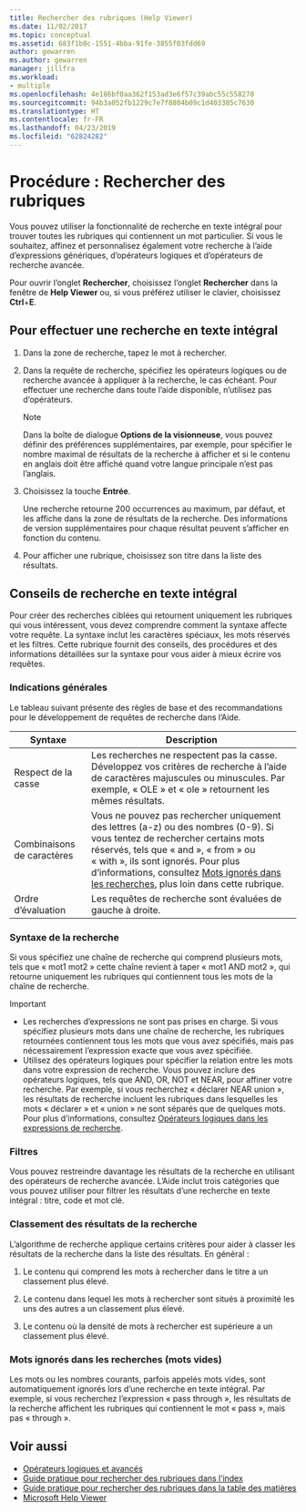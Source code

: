 ```yaml
---
title: Rechercher des rubriques (Help Viewer)
ms.date: 11/02/2017
ms.topic: conceptual
ms.assetid: 683f1b0c-1551-4bba-91fe-3855f03fdd69
author: gewarren
ms.author: gewarren
manager: jillfra
ms.workload:
- multiple
ms.openlocfilehash: 4e186bf0aa362f153ad3e6f57c39abc55c558270
ms.sourcegitcommit: 94b3a052fb1229c7e7f8804b09c1d403385c7630
ms.translationtype: HT
ms.contentlocale: fr-FR
ms.lasthandoff: 04/23/2019
ms.locfileid: "62824282"
---
```

# <a name="how-to-search-for-topics"></a>Procédure : Rechercher des rubriques

Vous pouvez utiliser la fonctionnalité de recherche en texte intégral pour trouver toutes les rubriques qui contiennent un mot particulier. Si vous le souhaitez, affinez et personnalisez également votre recherche à l’aide d’expressions génériques, d’opérateurs logiques et d’opérateurs de recherche avancée.

Pour ouvrir l’onglet **Rechercher**, choisissez l’onglet **Rechercher** dans la fenêtre de **Help Viewer** ou, si vous préférez utiliser le clavier, choisissez **Ctrl**+**E**.

## <a name="to-perform-a-full-text-search"></a>Pour effectuer une recherche en texte intégral

1. Dans la zone de recherche, tapez le mot à rechercher.

2. Dans la requête de recherche, spécifiez les opérateurs logiques ou de recherche avancée à appliquer à la recherche, le cas échéant. Pour effectuer une recherche dans toute l’aide disponible, n’utilisez pas d’opérateurs.

    > [!NOTE]
    > Dans la boîte de dialogue **Options de la visionneuse**, vous pouvez définir des préférences supplémentaires, par exemple, pour spécifier le nombre maximal de résultats de la recherche à afficher et si le contenu en anglais doit être affiché quand votre langue principale n’est pas l’anglais.

3. Choisissez la touche **Entrée**.

     Une recherche retourne 200 occurrences au maximum, par défaut, et les affiche dans la zone de résultats de la recherche. Des informations de version supplémentaires pour chaque résultat peuvent s’afficher en fonction du contenu.

4. Pour afficher une rubrique, choisissez son titre dans la liste des résultats.

## <a name="full-text-search-tips"></a>Conseils de recherche en texte intégral

Pour créer des recherches ciblées qui retournent uniquement les rubriques qui vous intéressent, vous devez comprendre comment la syntaxe affecte votre requête. La syntaxe inclut les caractères spéciaux, les mots réservés et les filtres. Cette rubrique fournit des conseils, des procédures et des informations détaillées sur la syntaxe pour vous aider à mieux écrire vos requêtes.

### <a name="general-guidelines"></a>Indications générales

Le tableau suivant présente des règles de base et des recommandations pour le développement de requêtes de recherche dans l’Aide.

|Syntaxe|Description|
|------------|-----------------|
|Respect de la casse|Les recherches ne respectent pas la casse. Développez vos critères de recherche à l’aide de caractères majuscules ou minuscules. Par exemple, « OLE » et « ole » retournent les mêmes résultats.|
|Combinaisons de caractères|Vous ne pouvez pas rechercher uniquement des lettres (a-z) ou des nombres (0-9). Si vous tentez de rechercher certains mots réservés, tels que « and », « from » ou « with », ils sont ignorés. Pour plus d’informations, consultez [Mots ignorés dans les recherches](#stopwords), plus loin dans cette rubrique.|
|Ordre d’évaluation|Les requêtes de recherche sont évaluées de gauche à droite.|

### <a name="search-syntax"></a>Syntaxe de la recherche

Si vous spécifiez une chaîne de recherche qui comprend plusieurs mots, tels que « mot1 mot2 » cette chaîne revient à taper « mot1 AND mot2 », qui retourne uniquement les rubriques qui contiennent tous les mots de la chaîne de recherche.

> [!IMPORTANT]
> - Les recherches d’expressions ne sont pas prises en charge. Si vous spécifiez plusieurs mots dans une chaîne de recherche, les rubriques retournées contiennent tous les mots que vous avez spécifiés, mais pas nécessairement l’expression exacte que vous avez spécifiée.
> - Utilisez des opérateurs logiques pour spécifier la relation entre les mots dans votre expression de recherche. Vous pouvez inclure des opérateurs logiques, tels que AND, OR, NOT et NEAR, pour affiner votre recherche. Par exemple, si vous recherchez « déclarer NEAR union », les résultats de recherche incluent les rubriques dans lesquelles les mots « déclarer » et « union » ne sont séparés que de quelques mots. Pour plus d’informations, consultez [Opérateurs logiques dans les expressions de recherche](../help-viewer/logical-operators-search-expressions.md).

### <a name="filters"></a>Filtres

Vous pouvez restreindre davantage les résultats de la recherche en utilisant des opérateurs de recherche avancée. L’Aide inclut trois catégories que vous pouvez utiliser pour filtrer les résultats d’une recherche en texte intégral : titre, code et mot clé.

### <a name="ranking-of-search-results"></a>Classement des résultats de la recherche

L’algorithme de recherche applique certains critères pour aider à classer les résultats de la recherche dans la liste des résultats. En général :

1. Le contenu qui comprend les mots à rechercher dans le titre a un classement plus élevé.

2. Le contenu dans lequel les mots à rechercher sont situés à proximité les uns des autres a un classement plus élevé.

3. Le contenu où la densité de mots à rechercher est supérieure a un classement plus élevé.

### <a name="stopwords">Mots ignorés dans les recherches (mots vides)</a>

Les mots ou les nombres courants, parfois appelés mots vides, sont automatiquement ignorés lors d’une recherche en texte intégral. Par exemple, si vous recherchez l’expression « pass through », les résultats de la recherche affichent les rubriques qui contiennent le mot « pass », mais pas « through ».

## <a name="see-also"></a>Voir aussi

- [Opérateurs logiques et avancés](../help-viewer/logical-operators-search-expressions.md)
- [Guide pratique pour rechercher des rubriques dans l’index](../help-viewer/find-topics-index.md)
- [Guide pratique pour rechercher des rubriques dans la table des matières](../help-viewer/find-topics-toc.md)
- [Microsoft Help Viewer](../help-viewer/overview.md)